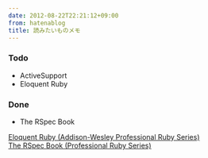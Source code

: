 ```yaml
---
date: 2012-08-22T22:21:12+09:00
from: hatenablog
title: 読みたいものメモ
---
```



<div class="section">
    <h3>Todo</h3>

<ul>
<li>ActiveSupport</li>
<li>Eloquent Ruby</li>
</ul>
</div>
<div class="section">
    <h3>Done</h3>

<ul>
<li>The RSpec Book</li>
</ul>
<p></p>
<a href="http://www.amazon.co.jp/exec/obidos/ASIN/0321584104/r7kamura07-22/">Eloquent Ruby (Addison-Wesley Professional Ruby Series)</a>
<br>
<a href="http://www.amazon.co.jp/exec/obidos/ASIN/4798121932/r7kamura07-22/">The RSpec Book (Professional Ruby Series)</a>

</div>
